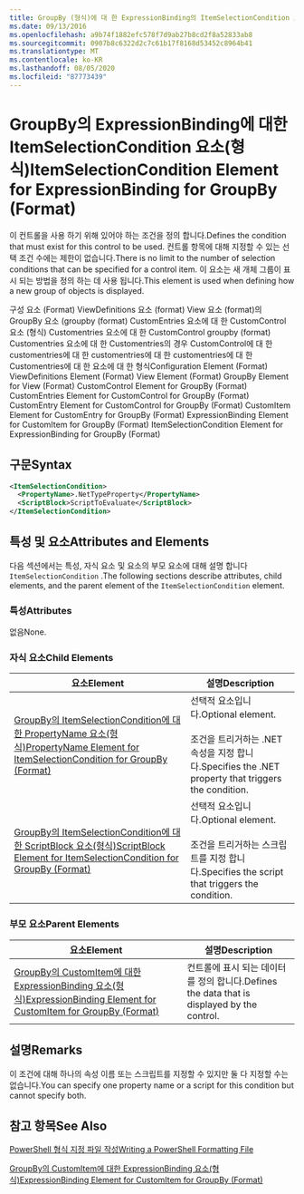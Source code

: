 ```yaml
---
title: GroupBy (형식)에 대 한 ExpressionBinding의 ItemSelectionCondition 요소 | Microsoft Docs
ms.date: 09/13/2016
ms.openlocfilehash: a9b74f1882efc578f7d9ab27b8cd2f8a52833ab8
ms.sourcegitcommit: 0907b8c6322d2c7c61b17f8168d53452c8964b41
ms.translationtype: MT
ms.contentlocale: ko-KR
ms.lasthandoff: 08/05/2020
ms.locfileid: "87773439"
---
```

# <a name="itemselectioncondition-element-for-expressionbinding-for-groupby-format"></a><span data-ttu-id="b8f15-102">GroupBy의 ExpressionBinding에 대한 ItemSelectionCondition 요소(형식)</span><span class="sxs-lookup"><span data-stu-id="b8f15-102">ItemSelectionCondition Element for ExpressionBinding for GroupBy (Format)</span></span>

<span data-ttu-id="b8f15-103">이 컨트롤을 사용 하기 위해 있어야 하는 조건을 정의 합니다.</span><span class="sxs-lookup"><span data-stu-id="b8f15-103">Defines the condition that must exist for this control to be used.</span></span> <span data-ttu-id="b8f15-104">컨트롤 항목에 대해 지정할 수 있는 선택 조건 수에는 제한이 없습니다.</span><span class="sxs-lookup"><span data-stu-id="b8f15-104">There is no limit to the number of selection conditions that can be specified for a control item.</span></span> <span data-ttu-id="b8f15-105">이 요소는 새 개체 그룹이 표시 되는 방법을 정의 하는 데 사용 됩니다.</span><span class="sxs-lookup"><span data-stu-id="b8f15-105">This element is used when defining how a new group of objects is displayed.</span></span>

<span data-ttu-id="b8f15-106">구성 요소 (Format) ViewDefinitions 요소 (format) View 요소 (format)의 GroupBy 요소 (groupby (format) CustomEntries 요소에 대 한 CustomControl 요소 (형식) Customentries 요소에 대 한 CustomControl groupby (format) Customentries 요소에 대 한 Customentries의 경우 CustomControl에 대 한 customentries에 대 한 customentries에 대 한 customentries에 대 한 Customentries에 대 한 요소에 대 한 형식</span><span class="sxs-lookup"><span data-stu-id="b8f15-106">Configuration Element (Format) ViewDefinitions Element (Format) View Element (Format) GroupBy Element for View (Format) CustomControl Element for GroupBy (Format) CustomEntries Element for CustomControl for GroupBy (Format) CustomEntry Element for CustomControl for GroupBy (Format) CustomItem Element for CustomEntry for GroupBy (Format) ExpressionBinding Element for CustomItem for GroupBy (Format) ItemSelectionCondition Element for ExpressionBinding for GroupBy (Format)</span></span>

## <a name="syntax"></a><span data-ttu-id="b8f15-107">구문</span><span class="sxs-lookup"><span data-stu-id="b8f15-107">Syntax</span></span>

```xml
<ItemSelectionCondition>
  <PropertyName>.NetTypeProperty</PropertyName>
  <ScriptBlock>ScriptToEvaluate</ScriptBlock>
</ItemSelectionCondition>
```

## <a name="attributes-and-elements"></a><span data-ttu-id="b8f15-108">특성 및 요소</span><span class="sxs-lookup"><span data-stu-id="b8f15-108">Attributes and Elements</span></span>

<span data-ttu-id="b8f15-109">다음 섹션에서는 특성, 자식 요소 및 요소의 부모 요소에 대해 설명 합니다 `ItemSelectionCondition` .</span><span class="sxs-lookup"><span data-stu-id="b8f15-109">The following sections describe attributes, child elements, and the parent element of the `ItemSelectionCondition` element.</span></span>

### <a name="attributes"></a><span data-ttu-id="b8f15-110">특성</span><span class="sxs-lookup"><span data-stu-id="b8f15-110">Attributes</span></span>

<span data-ttu-id="b8f15-111">없음</span><span class="sxs-lookup"><span data-stu-id="b8f15-111">None.</span></span>

### <a name="child-elements"></a><span data-ttu-id="b8f15-112">자식 요소</span><span class="sxs-lookup"><span data-stu-id="b8f15-112">Child Elements</span></span>

|<span data-ttu-id="b8f15-113">요소</span><span class="sxs-lookup"><span data-stu-id="b8f15-113">Element</span></span>|<span data-ttu-id="b8f15-114">설명</span><span class="sxs-lookup"><span data-stu-id="b8f15-114">Description</span></span>|
|-------------|-----------------|
|[<span data-ttu-id="b8f15-115">GroupBy의 ItemSelectionCondition에 대한 PropertyName 요소(형식)</span><span class="sxs-lookup"><span data-stu-id="b8f15-115">PropertyName Element for ItemSelectionCondition for GroupBy (Format)</span></span>](./propertyname-element-for-itemselectioncondition-for-groupby-format.md)|<span data-ttu-id="b8f15-116">선택적 요소입니다.</span><span class="sxs-lookup"><span data-stu-id="b8f15-116">Optional element.</span></span><br /><br /> <span data-ttu-id="b8f15-117">조건을 트리거하는 .NET 속성을 지정 합니다.</span><span class="sxs-lookup"><span data-stu-id="b8f15-117">Specifies the .NET property that triggers the condition.</span></span>|
|[<span data-ttu-id="b8f15-118">GroupBy의 ItemSelectionCondition에 대한 ScriptBlock 요소(형식)</span><span class="sxs-lookup"><span data-stu-id="b8f15-118">ScriptBlock Element for ItemSelectionCondition for GroupBy (Format)</span></span>](./scriptblock-element-for-itemselectioncondition-for-groupby-format.md)|<span data-ttu-id="b8f15-119">선택적 요소입니다.</span><span class="sxs-lookup"><span data-stu-id="b8f15-119">Optional element.</span></span><br /><br /> <span data-ttu-id="b8f15-120">조건을 트리거하는 스크립트를 지정 합니다.</span><span class="sxs-lookup"><span data-stu-id="b8f15-120">Specifies the script that triggers the condition.</span></span>|

### <a name="parent-elements"></a><span data-ttu-id="b8f15-121">부모 요소</span><span class="sxs-lookup"><span data-stu-id="b8f15-121">Parent Elements</span></span>

|<span data-ttu-id="b8f15-122">요소</span><span class="sxs-lookup"><span data-stu-id="b8f15-122">Element</span></span>|<span data-ttu-id="b8f15-123">설명</span><span class="sxs-lookup"><span data-stu-id="b8f15-123">Description</span></span>|
|-------------|-----------------|
|[<span data-ttu-id="b8f15-124">GroupBy의 CustomItem에 대한 ExpressionBinding 요소(형식)</span><span class="sxs-lookup"><span data-stu-id="b8f15-124">ExpressionBinding Element for CustomItem for GroupBy (Format)</span></span>](./expressionbinding-element-for-customitem-for-groupby-format.md)|<span data-ttu-id="b8f15-125">컨트롤에 표시 되는 데이터를 정의 합니다.</span><span class="sxs-lookup"><span data-stu-id="b8f15-125">Defines the data that is displayed by the control.</span></span>|

## <a name="remarks"></a><span data-ttu-id="b8f15-126">설명</span><span class="sxs-lookup"><span data-stu-id="b8f15-126">Remarks</span></span>

<span data-ttu-id="b8f15-127">이 조건에 대해 하나의 속성 이름 또는 스크립트를 지정할 수 있지만 둘 다 지정할 수는 없습니다.</span><span class="sxs-lookup"><span data-stu-id="b8f15-127">You can specify one property name or a script for this condition but cannot specify both.</span></span>

## <a name="see-also"></a><span data-ttu-id="b8f15-128">참고 항목</span><span class="sxs-lookup"><span data-stu-id="b8f15-128">See Also</span></span>

[<span data-ttu-id="b8f15-129">PowerShell 형식 지정 파일 작성</span><span class="sxs-lookup"><span data-stu-id="b8f15-129">Writing a PowerShell Formatting File</span></span>](./writing-a-powershell-formatting-file.md)

[<span data-ttu-id="b8f15-130">GroupBy의 CustomItem에 대한 ExpressionBinding 요소(형식)</span><span class="sxs-lookup"><span data-stu-id="b8f15-130">ExpressionBinding Element for CustomItem for GroupBy (Format)</span></span>](./expressionbinding-element-for-customitem-for-groupby-format.md)
